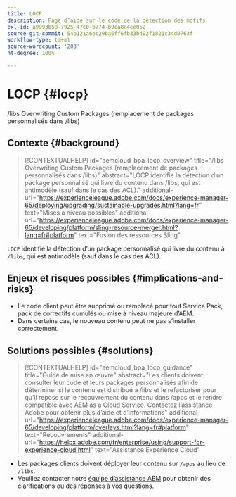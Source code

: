 ```yaml
---
title: LOCP
description: Page d’aide sur le code de la détection des motifs
exl-id: a9993b58-7925-47c0-b774-b9ca8a4ee052
source-git-commit: 54b121a6ec29ba6ff6fb33b402f1821c34d0763f
workflow-type: tm+mt
source-wordcount: '203'
ht-degree: 100%

---
```


# LOCP {#locp}

/libs Overwriting Custom Packages (remplacement de packages personnalisés dans /libs)

## Contexte {#background}

>[!CONTEXTUALHELP]
>id="aemcloud_bpa_locp_overview"
>title="/libs Overwriting Custom Packages (remplacement de packages personnalisés dans /libs)"
>abstract="LOCP identifie la détection d’un package personnalisé qui livre du contenu dans /libs, qui est antimodèle (sauf dans le cas des ACL)."
>additional-url="https://experienceleague.adobe.com/docs/experience-manager-65/deploying/upgrading/sustainable-upgrades.html?lang=fr" text="Mises à niveau possibles"
>additional-url="https://experienceleague.adobe.com/docs/experience-manager-65/developing/platform/sling-resource-merger.html?lang=fr#platform" text="Fusion des ressources Sling"

`LOCP` identifie la détection d’un package personnalisé qui livre du contenu à `/libs`, qui est antimodèle (sauf dans le cas des ACL).

## Enjeux et risques possibles {#implications-and-risks}

* Le code client peut être supprimé ou remplacé pour tout Service Pack, pack de correctifs cumulés ou mise à niveau majeure d’AEM.
* Dans certains cas, le nouveau contenu peut ne pas s’installer correctement.

## Solutions possibles {#solutions}

>[!CONTEXTUALHELP]
>id="aemcloud_bpa_locp_guidance"
>title="Guide de mise en œuvre"
>abstract="Les clients doivent consulter leur code et leurs packages personnalisés afin de déterminer si le contenu est distribué à /libs et le refactoriser pour qu’il repose sur le recouvrement du contenu dans /apps et le rendre compatible avec AEM as a Cloud Service. Contactez l’assistance Adobe pour obtenir plus d’aide et d’informations"
>additional-url="https://experienceleague.adobe.com/docs/experience-manager-65/developing/platform/overlays.html?lang=fr#platform" text="Recouvrements"
>additional-url="https://helpx.adobe.com/fr/enterprise/using/support-for-experience-cloud.html" text="Assistance Experience Cloud"

* Les packages clients doivent déployer leur contenu sur `/apps` au lieu de `/libs`.
* Veuillez contacter notre [équipe d’assistance AEM](https://helpx.adobe.com/fr/enterprise/using/support-for-experience-cloud.html) pour obtenir des clarifications ou des réponses à vos questions.
